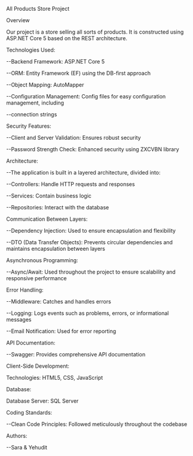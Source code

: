 All Products Store Project

Overview

Our project is a store selling all sorts of products. It is constructed using ASP.NET Core 5 based on the REST architecture.


Technologies Used:

--Backend Framework: ASP.NET Core 5

--ORM: Entity Framework (EF) using the DB-first approach

--Object Mapping: AutoMapper

--Configuration Management: Config files for easy configuration management, including 

--connection strings


Security Features:

--Client and Server Validation: Ensures robust security

--Password Strength Check: Enhanced security using ZXCVBN library


Architecture:

--The application is built in a layered architecture, divided into:

--Controllers: Handle HTTP requests and responses

--Services: Contain business logic

--Repositories: Interact with the database


Communication Between Layers:

--Dependency Injection: Used to ensure encapsulation and flexibility

--DTO (Data Transfer Objects): Prevents circular dependencies and maintains encapsulation between layers


Asynchronous Programming:

--Async/Await: Used throughout the project to ensure scalability and responsive performance


Error Handling:

--Middleware: Catches and handles errors

--Logging: Logs events such as problems, errors, or informational messages

--Email Notification: Used for error reporting


API Documentation:

--Swagger: Provides comprehensive API documentation

Client-Side Development:

Technologies: HTML5, CSS, JavaScript


Database:

Database Server: SQL Server


Coding Standards:

--Clean Code Principles: Followed meticulously throughout the codebase


Authors:

--Sara & Yehudit
